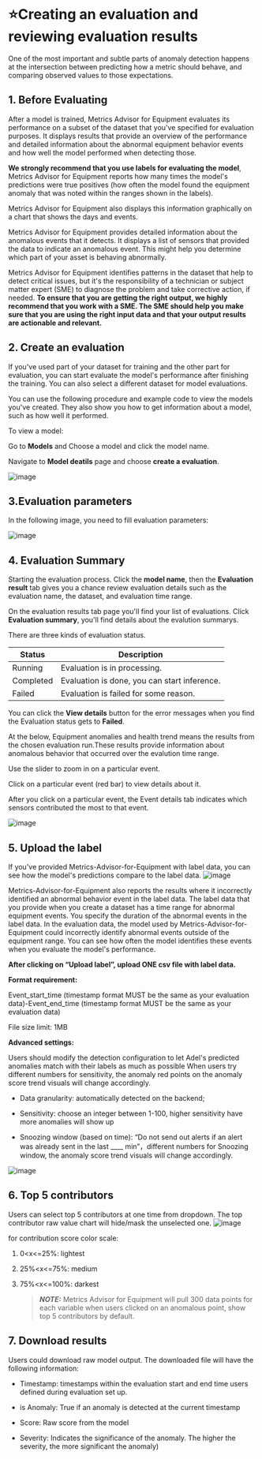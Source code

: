 # ⭐Creating an evaluation and reviewing evaluation results

One of the most important and subtle parts of anomaly detection happens at the intersection between predicting how a metric should behave, and comparing observed values to those expectations.

## 1. Before Evaluating 

After a model is trained, Metrics Advisor for Equipment evaluates its performance on a subset of the dataset that you've specified for evaluation purposes. It displays results that provide an overview of the performance and detailed information about the abnormal equipment behavior events and how well the model performed when detecting those.

**We strongly recommend that you use labels for evaluating the model**, Metrics Advisor for Equipment reports how many times the model's predictions were true positives (how often the model found the equipment anomaly that was noted within the ranges shown in the labels). 

Metrics Advisor for Equipment also displays this information graphically on a chart that shows the days and events.

Metrics Advisor for Equipment provides detailed information about the anomalous events that it detects. It displays a list of sensors that provided the data to indicate an anomalous event. This might help you determine which part of your asset is behaving abnormally.

Metrics Advisor for Equipment identifies patterns in the dataset that help to detect critical issues, but it's the responsibility of a technician or subject matter expert (SME) to diagnose the problem and take corrective action, if needed. **To ensure that you are getting the right output, we highly recommend that you work with a SME. The SME should help you make sure that you are using the right input data and that your output results are actionable and relevant.**



## 2. Create an evaluation

If you've used part of your dataset for training and the other part for evaluation, you can start evaluate the model's performance after finishing the training. You can also select a different dataset for model evaluations.

You can use the following procedure and example code to view the models you've created. They also show you how to get information about a model, such as how well it performed.

To view a model:

Go to **Models** and Choose a model and click the model name. 

Navigate to **Model deatils** page and choose **create a evaluation**.

![image](https://user-images.githubusercontent.com/36343326/175050952-b3a5036e-2a48-48f2-92e1-070d54d8e886.png)

## 3.**Evaluation parameters** 

In the following image, you need to fill evaluation parameters:

![image](https://user-images.githubusercontent.com/36343326/175051021-6633e3fd-61af-45b1-bcb3-f3c645efa388.png)



## 4. Evaluation Summary

Starting the evaluation process. Click the **model name**, then the **Evaluation result** tab gives you a chance review evaluation details such as the evaluation name, the dataset, and evaluation time range.

On the evaluation results tab page you'll find your list of evaluations. 
Click **Evaluation summary**, you'll find details about the evalution summarys.

There are three kinds of evaluation status.

| Status    | Description                                  |
| --------- | -------------------------------------------- |
| Running   | Evaluation is in processing.                 |
| Completed | Evaluation is done, you can start inference. |
| Failed    | Evaluation is failed for some reason.        |

You can click the **View details** button for the error messages when you find the Evaluation status gets to **Failed**.

At the below, Equipment anomalies and health trend means the results from the chosen evaluation run.These results provide information about anomalous behavior that occurred over the evalution time range.

Use the slider to zoom in on a particular event.

Click on a particular event (red bar) to view details about it.

After you click on a particular event, the Event details tab indicates which sensors contributed the most to that event.

![image](https://user-images.githubusercontent.com/36343326/175233341-e8eda33b-84e8-4e1a-8440-a635cacde7fd.png)



## 5. Upload the label

If you've provided Metrics-Advisor-for-Equipment with label data, you can see how the model's predictions compare to the label data. 
![image](https://user-images.githubusercontent.com/36343326/175234568-54d77e0b-926b-4a3a-9f48-01c8d6f3a8fa.png)

Metrics-Advisor-for-Equipment also reports the results where it incorrectly identified an abnormal behavior event in the label data. The label data that you provide when you create a dataset has a time range for abnormal equipment events. You specify the duration of the abnormal events in the label data. In the evaluation data, the model used by Metrics-Advisor-for-Equipment could incorrectly identify abnormal events outside of the equipment range. You can see how often the model identifies these events when you evaluate the model's performance.

**After clicking on “Upload label”, upload ONE csv file with label data.** 

**Format requirement:**

Event_start_time (timestamp format MUST be the same as your evaluation data)-Event_end_time (timestamp format MUST be the same as your evaluation data) 

File size limit: 1MB

**Advanced settings:**

Users should modify the detection configuration to let Adel's predicted anomalies match with their labels as much as possible
When users try different numbers for sensitivity, the anomaly red points on the anomaly score trend visuals will change accordingly.

- Data granularity: automatically detected on the backend; 

- Sensitivity: choose an integer between 1-100, higher sensitivity have more anomalies will show up 

- Snoozing window (based on time): “Do not send out alerts if an alert was already sent in the last ____ min”，different numbers for Snoozing window, the anomaly score trend visuals will change accordingly. 

  

![image](https://user-images.githubusercontent.com/36343326/175235792-55d6f4df-5111-4739-8556-e6d46349df43.png)



## 6. Top 5 contributors
Users can select top 5 contributors at one time from dropdown. The top contributor raw value chart will hide/mask the unselected one.
![image](https://user-images.githubusercontent.com/36343326/175237217-cc591970-c8a5-4c16-8eb4-dbd5ef9cf651.png)

for contribution score color scale:
1. 0<x<=25%: lightest

2. 25%<x<=75%: medium

3. 75%<x<=100%: darkest

   

   > **_NOTE:_**  Metrics Advisor for Equipment will pull 300 data points for each variable when users clicked on an anomalous point, show top 5 contributors by default.


## 7. Download results

Users could download raw model output. The downloaded file will have the following information: 

- Timestamp: timestamps within the evaluation start and end time users defined during evaluation set up.

- is Anomaly: True if an anomaly is detected at the current timestamp

- Score: Raw score from the model

- Severity: Indicates the significance of the anomaly. The higher the severity, the more significant the anomaly)

  



